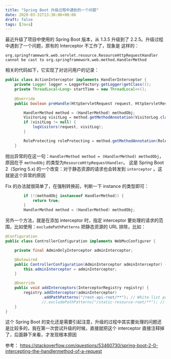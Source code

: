 ```yaml
---
title: "Spring Boot 升级过程中遇到的一个问题"
date: 2020-03-31T13:38:06+08:00
draft: false
tags: [Java]
---
```


最近升级了项目中使用的 Spring Boot 版本，从 1.3.5 升级到了 2.2.5。升级过程中遇到了一个问题，原有的 Interceptor 不工作了，现象是 这样的：

```
org.springframework.web.servlet.resource.ResourceHttpRequestHandler cannot be cast to org.springframework.web.method.HandlerMethod
```

相关的代码如下，它实现了对访问用户的记录：

```java
public class ActionInterceptor implements HandlerInterceptor {
	private Logger logger = LoggerFactory.getLogger(getClass());
	private ThreadLocal<Long> startTime = new ThreadLocal<>();
	
	@Override
	public boolean preHandle(HttpServletRequest request, HttpServletResponse response, Object methodObj) throws Exception {

		HandlerMethod method = (HandlerMethod) methodObj;
		VisitorLog visitLog = method.getMethodAnnotation(VisitorLog.class);
		if (visitLog != null) {
			logVisitors(request, visitLog);
		}

		RoleProtecting roleProtecting = method.getMethodAnnotation(RoleProtecting.class);
    }
```



抛出异常的在这一句：`HandlerMethod method = (HandlerMethod) methodObj`，原因在于 `methodObj` 的类型为`ResourceHttpRequestHandler`。 这是 Spring Boot 2（Spring 5.x)  的一个改变：对于静态资源的请求也会转发到 `interceptor` 。这就是这个异常的原因



Fix 的办法就很简单了，在强制转换前，判断一下 instance 的类型即可：

```Java
		if (!(methodObj instanceof HandlerMethod)) {
			return true;
		}
		HandlerMethod method = (HandlerMethod) methodObj;
```

另外一个方法，就是在添加 interceptor 时，指定 interceptor 要处理的请求的范围，比如使用：`excludePathPatterns` 把静态资源的 URL 排除，比如：

```java
@Configuration
public class ControllerConfiguration implements WebMvcConfigurer {

    private final AdminOnlyInterceptor adminInterceptor;

    @Autowired
    public ControllerConfiguration(AdminInterceptor adminInterceptor) {
        this.adminInterceptor = adminInterceptor;
    }

    @Override
    public void addInterceptors(InterceptorRegistry registry) {
        registry.addInterceptor(adminInterceptor)
                .addPathPatterns("/rest-api-root/**"); // White list paths
                //.excludePathPatterns("/static-resource-root/**"); // Black list paths
    }
}
```



这个 Spring Boot 的变化还是需要引起注意，升级的过程中其实要处理的问题还是比较多的，我在第一次尝试升级的时候，直接就把这个 interceptor 直接注释掉了，后面静下来看，才发现根本原因



参考： https://stackoverflow.com/questions/53460730/spring-boot-2-0-intercepting-the-handlermethod-of-a-request 